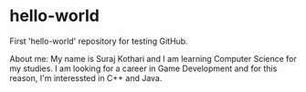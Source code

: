 # hello-world
First 'hello-world' repository for testing GitHub.

About me:
My name is Suraj Kothari and I am learning Computer Science for my studies.
I am looking for a career in Game Development and for this reason, I'm interessted in C++ and Java.
